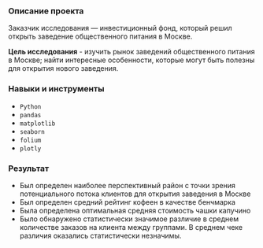 ### Описание проекта

Заказчик исследования — инвестиционный фонд, который решил открыть заведение общественного питания в Москве. 

**Цель исследования** - изучить рынок заведений общественного питания в Москве; найти интересные особенности, которые могут быть полезны для открытия нового заведения.

### Навыки и инструменты

- `Python`
- `pandas`
- `matplotlib`
- `seaborn`
- `folium`
- `plotly`

### Результат

- Был определен наиболее перспективный район с точки зрения потенциального потока клиентов для открытия заведения в Москве
- Был определен средний рейтинг кофеен в качестве бенчмарка
- Была определена оптимальная средняя стоимость чашки капучино
- Было обнаружено статистически значимое различие в среднем количестве заказов на клиента между группами. В среднем чеке различия оказались статистически незначимы.

